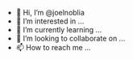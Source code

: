 - 👋 Hi, I’m @joelnoblia
- 👀 I’m interested in ...
- 🌱 I’m currently learning ...
- 💞️ I’m looking to collaborate on ...
- 📫 How to reach me ...

<!---
joelnoblia/joelnoblia is a ✨ special ✨ repository because its `README.md` (this file) appears on your GitHub profile.
You can click the Preview link to take a look at your changes.
--->
